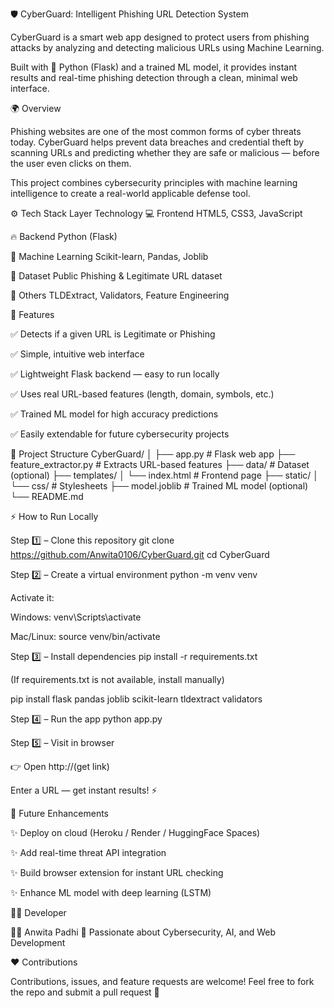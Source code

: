 🛡️ CyberGuard: Intelligent Phishing URL Detection System

CyberGuard is a smart web app designed to protect users from phishing attacks by analyzing and detecting malicious URLs using Machine Learning.

Built with 🧠 Python (Flask) and a trained ML model, it provides instant results and real-time phishing detection through a clean, minimal web interface.

🌍 Overview

Phishing websites are one of the most common forms of cyber threats today.
CyberGuard helps prevent data breaches and credential theft by scanning URLs and predicting whether they are safe or malicious — before the user even clicks on them.

This project combines cybersecurity principles with machine learning intelligence to create a real-world applicable defense tool.

⚙️ Tech Stack
Layer	Technology
💻 Frontend	HTML5, CSS3, JavaScript

🔥 Backend	Python (Flask)

🧠 Machine Learning	Scikit-learn, Pandas, Joblib

📂 Dataset	Public Phishing & Legitimate URL dataset

🧰 Others	TLDExtract, Validators, Feature Engineering






🚀 Features

✅ Detects if a given URL is Legitimate or Phishing

✅ Simple, intuitive web interface

✅ Lightweight Flask backend — easy to run locally

✅ Uses real URL-based features (length, domain, symbols, etc.)

✅ Trained ML model for high accuracy predictions

✅ Easily extendable for future cybersecurity projects






🧩 Project Structure
CyberGuard/
│
├── app.py                   # Flask web app
├── feature_extractor.py     # Extracts URL-based features
├── data/                    # Dataset (optional)
├── templates/
│   └── index.html           # Frontend page
├── static/
│   └── css/                 # Stylesheets
├── model.joblib             # Trained ML model (optional)
└── README.md





⚡ How to Run Locally


Step 1️⃣ – Clone this repository
git clone https://github.com/Anwita0106/CyberGuard.git
cd CyberGuard





Step 2️⃣ – Create a virtual environment
python -m venv venv


Activate it:

Windows: venv\Scripts\activate

Mac/Linux: source venv/bin/activate

Step 3️⃣ – Install dependencies
pip install -r requirements.txt


(If requirements.txt is not available, install manually)

pip install flask pandas joblib scikit-learn tldextract validators

Step 4️⃣ – Run the app
python app.py

Step 5️⃣ – Visit in browser

👉 Open http://(get link)

Enter a URL — get instant results! ⚡

🧠 Future Enhancements

✨ Deploy on cloud (Heroku / Render / HuggingFace Spaces)


✨ Add real-time threat API integration


✨ Build browser extension for instant URL checking


✨ Enhance ML model with deep learning (LSTM)

🧑‍💻 Developer


👩‍💻 Anwita Padhi
💬 Passionate about Cybersecurity, AI, and Web Development


❤️ Contributions

Contributions, issues, and feature requests are welcome!
Feel free to fork the repo and submit a pull request 💪
